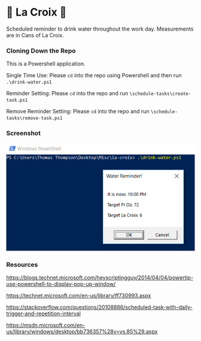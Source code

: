 # :ocean: La Croix :tangerine:
Scheduled reminder to drink water throughout the work day. Measurements are in Cans of La Croix.



### Cloning Down the Repo
This is a Powershell application. 

Single Time Use: Please `cd` into the repo using Powershell and then run `.\drink-water.ps1`

Reminder Setting: Please `cd` into the repo and run `\schedule-tasks\create-task.ps1`

Remove Reminder Setting: Please `cd` into the repo and run `\schedule-tasks\remove-task.ps1`



### Screenshot
![GUI Prompt](/screenshot.png)



### Resources
https://blogs.technet.microsoft.com/heyscriptingguy/2014/04/04/powertip-use-powershell-to-display-pop-up-window/

https://technet.microsoft.com/en-us/library/ff730993.aspx

https://stackoverflow.com/questions/20108886/scheduled-task-with-daily-trigger-and-repetition-interval

https://msdn.microsoft.com/en-us/library/windows/desktop/bb736357%28v=vs.85%29.aspx